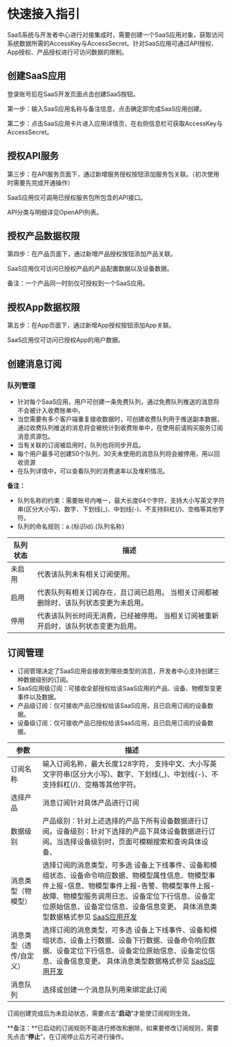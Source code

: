 # 快速接入指引
SaaS系统与开发者中心进行对接集成时，需要创建一个SaaS应用对象，获取访问系统数据所需的AccessKey与AccessSecret。针对SaaS应用可通过API授权、App授权、产品授权进行可访问数据的限制。

## 创建SaaS应用

登录账号后在SaaS开发页面点击创建SaaS按钮。

第一步：输入SaaS应用名称与备注信息，点击确定即完成SaaS应用创建。

第二步：点击SaaS应用卡片进入应用详情页，在右侧信息栏可获取AccessKey与AccessSecret。

## 授权API服务

第三步：在API服务页面下，通过新增服务授权按钮添加服务包关联。（初次使用时需要先完成开通操作）

SaaS应用仅可调用已授权服务包所包含的API接口。

API分类与明细详见OpenAPI列表。

## 授权产品数据权限

第四步：在产品页面下，通过新增产品授权按钮添加产品关联。

SaaS应用仅可访问已授权产品的产品配置数据以及设备数据。

备注：一个产品同一时刻仅可授权到一个SaaS应用。

## 授权App数据权限

第五步：在App页面下，通过新增App授权按钮添加App关联。

SaaS应用仅可访问已授权App的用户数据。

## 创建消息订阅

### 队列管理

- 针对每个SaaS应用，用户可创建一条免费队列，通过免费队列推送的消息将不会被计入收费账单中。
- 当您需要有多个客户端重复接收数据时，可创建收费队列用于推送副本数据，通过收费队列推送的消息将会被统计到收费账单中，在使用前请购买服务订阅消息资源包。
- 当有关联的订阅被启用时，队列也将同步开启。
- 每个用户最多可创建50个队列，30天未使用的消息队列将会被停用，用以回收资源
- 在队列详情中，可以查看队列的消费速率以及堆积情况。

**备注：**

- 队列名称的约束：需要账号内唯一，最大长度64个字符，支持大小写英文字符串(区分大小写)、数字、下划线(_)、中划线(-)、不支持斜杠(/)、空格等其他字符。
- 队列的命名规则：a.{标识id}.{队列名称}

| 队列状态 | 描述                                                         |
| -------- | ------------------------------------------------------------ |
| 未启用   | 代表该队列未有相关订阅使用。                                 |
| 启用     | 代表队列有相关订阅存在，且订阅已启用。 当相关订阅都被删除时，该队列状态变更为未启用。 |
| 停用     | 代表该队列长时间无消费，已经被停用。 当相关订阅被重新开启时，该队列状态变更为启用。 |

## 订阅管理

- 订阅管理决定了SaaS应用会接收到哪些类型的消息，开发者中心支持创建三种数据级别的订阅。
- SaaS应用级订阅：可接收全部授权给该SaaS应用的产品、设备、物模型变更事件以及数据。
- 产品级订阅：仅可接收产品已授权给该SaaS应用，且已启用订阅的设备数据。
- 设备级订阅：仅可接收产品已授权给该SaaS应用，且已启用订阅的设备数据。

| 参数                    | 描述                                                         |
| --------------------------- | ------------------------------------------------------------ |
| 订阅名称                | 输入订阅名称，最大长度128字符， 支持中文、大小写英文字符串(区分大小写)、数字、下划线(_)、中划线(-)、不支持斜杠(/)、空格等其他字符。 |
| 选择产品                | 消息订阅针对具体产品进行订阅                                 |
| 数据级别                | 产品级别：针对上述选择的产品下所有设备数据进行订阅。设备级别：针对下选择的产品下具体设备数据进行订阅。当选择设备级别时，页面可模糊搜索和查询具体设备、 |
| 消息类型（物模型）      | 选择订阅的消息类型，可多选 设备上下线事件、设备和模组状态、设备命令响应数据、物模型属性信息、物模型事件上报-信息、物模型事件上报-告警、物模型事件上报-故障、物模型服务调用日志、设备定位下行信息、设备定位原始信息、设备定位信息、设备信息变更。 具体消息类型数据格式参见 [SaaS应用开发](/saasDevelop/AMQPSubscription/subscription/dataFormatDefinition.md) |
| 消息类型（透传/自定义） | 选择订阅的消息类型，可多选 设备上下线事件、设备和模组状态、设备上行数据、设备下行数据、设备命令响应数据、设备定位下行信息、设备定位原始信息、设备定位信息、设备信息变更。 具体消息类型数据格式参见 [SaaS应用开发](/saasDevelop/AMQPSubscription/subscription/dataFormatDefinition.md) |
| 消息队列                | 选择或创建一个消息队列用来绑定此订阅                         |

订阅创建完成后为未启动状态，需要点击“**启动**”才能使订阅规则生效。

**备注：**已启动的订阅规则不能进行修改和删除，如果要修改订阅规则，需要先点击“**停止**”，在订阅停止后方可进行操作。
